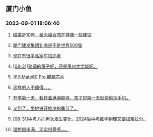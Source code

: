 ## 厦门小鱼 
### 2023-09-01 18:06:40

1. [结婚近10年，给未婚女孩在择偶一些建议](http://bbs.xmfish.com/read-htm-tid-18064004.html)

2. [厦门建发集团到底是不是世界500强](http://bbs.xmfish.com/read-htm-tid-18064013.html)

3. [现在有很多私家车拍违章](http://bbs.xmfish.com/read-htm-tid-18064090.html)

4. [[08-31]聚镇的房子好，还是禹州大学城好。](http://bbs.xmfish.com/read-htm-tid-18063980.html)

5. [华为Mate60 Pro 麒麟芯片](http://bbs.xmfish.com/read-htm-tid-18063979.html)

6. [这样的人不值得。。。](http://bbs.xmfish.com/read-htm-tid-18064110.html)

7. [开学第一天，我怀着满满期待，孩子却第一天就偷偷玩手机。](http://bbs.xmfish.com/read-htm-tid-18064064.html)

8. [又到了，坐地铁开始冷的季节了。](http://bbs.xmfish.com/read-htm-tid-18064141.html)

9. [[08-31]中考方向再次发生变化，2024后中考数学物理又要加难拉分。](http://bbs.xmfish.com/read-htm-tid-18064008.html)

10. [理想很丰满，现实很骨感。。。](http://bbs.xmfish.com/read-htm-tid-18064189.html)

